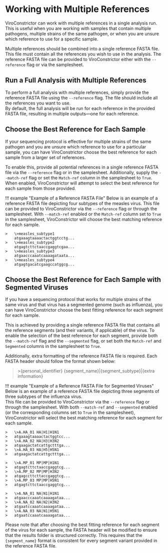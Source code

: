 # Working with Multiple References

ViroConstrictor can work with multiple references in a single analysis run. This is useful when you are working with samples that contain multiple pathogens, multiple strains of the same pathogen, or when you are unsure which reference to use for a specific sample.

Multiple references should be combined into a single reference FASTA file. This file must contain all the references you wish to use in the analysis. The reference FASTA file can be provided to ViroConstrictor either with the `--reference` flag or via the samplesheet.

## Run a Full Analysis with Multiple References

To perform a full analysis with multiple references, simply provide the reference FASTA file using the `--reference` flag. The file should include all the references you want to use.  
By default, the full analysis will be run for each reference in the provided FASTA file, resulting in multiple outputs—one for each reference.

## Choose the Best Reference for Each Sample

If your sequencing protocol is effective for multiple strains of the same pathogen and you are unsure which reference to use for a particular sample, you can have ViroConstrictor choose the best reference for each sample from a larger set of references.

To enable this, provide all potential references in a single reference FASTA file via the `--reference` flag or in the samplesheet. Additionally, supply the `--match-ref` flag or set the `Match-ref` column in the samplesheet to `True`.  
When enabled, ViroConstrictor will attempt to select the best reference for each sample from those provided.

!!! example "Example of a Reference FASTA File"
    Below is an example of a reference FASTA file depicting four subtypes of the measles virus. This file can be provided to ViroConstrictor via the `--reference` flag or through the samplesheet. With `--match-ref` enabled or the `Match-ref` column set to `True` in the samplesheet, ViroConstrictor will choose the best matching reference for each sample.

    >   \>measles_subtype1  
        atgaaagtaaaactactggtcctg...  
    >   \>measles_subtype2  
        atgagtcttctaaccgaggtcgaa...  
    >   \>measles_subtype3  
        atgaacccaaatcaaaagataata...  
    >   \>measles_subtype4  
        atgagtgacatcgaagccatggcg...

## Choose the Best Reference for Each Sample with Segmented Viruses

If you have a sequencing protocol that works for multiple strains of the same virus and that virus has a segmented genome (such as influenza), you can have ViroConstrictor choose the best fitting reference for each segment for each sample.

This is achieved by providing a single reference FASTA file that contains all the reference segments (and their variants, if applicable) of the virus. To enable the selection of the best reference for each segment, provide both the `--match-ref` flag and the `--segmented` flag, or set both the `Match-ref` and `Segmented` columns in the samplesheet to `True`.

Additionally, extra formatting of the reference FASTA file is required. Each FASTA header should follow the format shown below:

>\>{personal_identifier} {segment_name}|{segment_subtype}|{extra information}


!!! example "Example of a Reference FASTA File for Segmented Viruses"
    Below is an example of a reference FASTA file depicting three segments of three subtypes of the influenza virus.  
    This file can be provided to ViroConstrictor via the `--reference` flag or through the samplesheet. With both `--match-ref` and `--segmented` enabled (or the corresponding columns set to `True` in the samplesheet), ViroConstrictor will select the best matching reference for each segment for each sample.

    >   \>A.HA_01 HA|H1|H1N1  
    >   atgaaagtaaaactactggtcc...  
    >   \>A.HA_02 HA|H3|H3N2  
    >   atgaagactatcattgctttga...  
    >   \>A.HA_03 HA|H5|H5N1  
    >   atgaagactatcattgctttga...  

    >   \>A.MP_01 MP|MP|H1N1  
    >   atgagtcttctaaccgaggtcg...  
    >   \>A.MP_02 MP|MP|H3N2  
    >   atgagccttcttaccgaggtcg...  
    >   \>A.MP_03 MP|MP|H5N1  
    >   atgagtcttctaaccgaggtcg...  

    >   \>A.NA_01 NA|N1|H1N1  
    >   atgaacccaaatcaaaagataa...  
    >   \>A.NA_02 NA|N2|H3N2  
    >   atgaatccaaatcaaaagataa...  
    >   \>A.NA_03 NA|N1|H5N1  
    >   atgaatccaaatcaaaagataa...

Please note that after choosing the best fitting reference for each segment of the virus for each sample, the FASTA header will be modified to ensure that the results folder is structured correctly. This requires that the `{segment_name}` format is consistent for every segment variant provided in the reference FASTA file.
